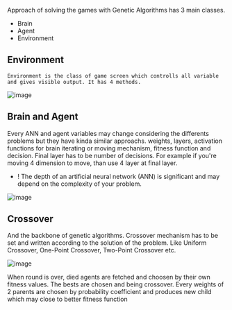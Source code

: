   Approach of solving the games with Genetic Algorithms has 3 main classes. 

  * Brain
  * Agent
  * Environment

## Environment
    Environment is the class of game screen which controlls all variable and gives visible output. It has 4 methods. 
    
![image](https://github.com/RsGoksel/Genetic-Algorithms-Solutions/assets/80707238/bb33d07d-73a1-48e6-bd5e-09b1ce385411)

## Brain and Agent
 Every ANN and agent variables may change considering the differents problems but they have kinda similar approachs.
    weights, layers, activation functions for brain
    iterating or moving mechanism, fitness function and decision. Final layer has to be number of decisions. For example if you're moving 4 dimension to move,
    than use 4 layer at final layer.

- ! The depth of an artificial neural network (ANN) is significant and may depend on the complexity of your problem.

![image](https://github.com/RsGoksel/Genetic-Algorithms-Solutions/assets/80707238/03365794-600e-425f-8207-5bf52f0dc703)

## Crossover

And the backbone of genetic algorithms. Crossover mechanism has to be set and written according to the solution of the problem. Like Uniform Crossover, One-Point Crossover, Two-Point Crossover etc. 

![image](https://github.com/RsGoksel/Genetic-Algorithms-Solutions/assets/80707238/2c908828-c028-4cf0-9b77-da1c51d4886c)

When round is over, died agents are fetched and choosen by their own fitness values. The bests are chosen and being crossover. Every weights of 2 parents are chosen by probability coefficient and produces new child which may close to better fitness function

  
